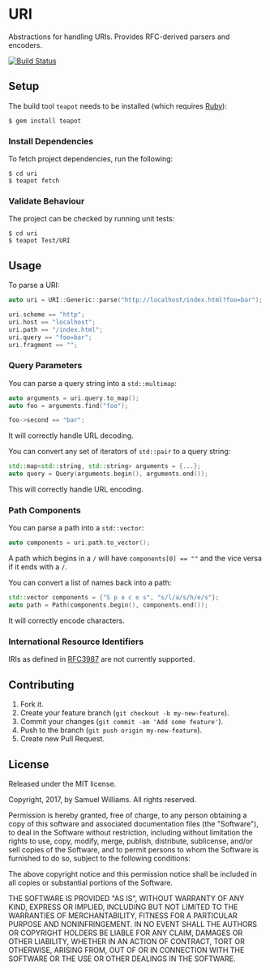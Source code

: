 # URI

Abstractions for handling URIs. Provides RFC-derived parsers and encoders.

[![Build Status](https://travis-ci.org/kurocha/uri.svg?branch=master)](https://travis-ci.org/kurocha/uri)

## Setup

The build tool `teapot` needs to be installed (which requires [Ruby][2]):

	$ gem install teapot

[2]: http://www.ruby-lang.org/en/downloads/

### Install Dependencies

To fetch project dependencies, run the following:

	$ cd uri
	$ teapot fetch

### Validate Behaviour

The project can be checked by running unit tests:

	$ cd uri
	$ teapot Test/URI

## Usage

To parse a URI:

```c++
auto uri = URI::Generic::parse("http://localhost/index.html?foo=bar");

uri.scheme == "http";
uri.host == "localhost";
uri.path == "/index.html";
uri.query == "foo=bar";
uri.fragment == "";
```

### Query Parameters

You can parse a query string into a `std::multimap`:

```c++
auto arguments = uri.query.to_map();
auto foo = arguments.find("foo");

foo->second == "bar";
```

It will correctly handle URL decoding.

You can convert any set of iterators of `std::pair` to a query string:

```c++
std::map<std::string, std::string> arguments = {...};
auto query = Query(arguments.begin(), arguments.end());
```

This will correctly handle URL encoding.

### Path Components

You can parse a path into a `std::vector`:

```c++
auto components = uri.path.to_vector();
```

A path which begins in a `/` will have `components[0] == ""` and the vice versa if it ends with a `/`.

You can convert a list of names back into a path:

```c++
std::vector components = {"S p a c e s", "s/l/a/s/h/e/s"};
auto path = Path(components.begin(), components.end());
```

It will correctly encode characters.

### International Resource Identifiers

IRIs as defined in [RFC3987](rfc) are not currently supported.

[rfc3987]: https://www.ietf.org/rfc/rfc3987.txt

## Contributing

1. Fork it.
2. Create your feature branch (`git checkout -b my-new-feature`).
3. Commit your changes (`git commit -am 'Add some feature'`).
4. Push to the branch (`git push origin my-new-feature`).
5. Create new Pull Request.

## License

Released under the MIT license.

Copyright, 2017, by Samuel Williams. All rights reserved.

Permission is hereby granted, free of charge, to any person obtaining a copy
of this software and associated documentation files (the "Software"), to deal
in the Software without restriction, including without limitation the rights
to use, copy, modify, merge, publish, distribute, sublicense, and/or sell
copies of the Software, and to permit persons to whom the Software is
furnished to do so, subject to the following conditions:

The above copyright notice and this permission notice shall be included in
all copies or substantial portions of the Software.

THE SOFTWARE IS PROVIDED "AS IS", WITHOUT WARRANTY OF ANY KIND, EXPRESS OR
IMPLIED, INCLUDING BUT NOT LIMITED TO THE WARRANTIES OF MERCHANTABILITY,
FITNESS FOR A PARTICULAR PURPOSE AND NONINFRINGEMENT. IN NO EVENT SHALL THE
AUTHORS OR COPYRIGHT HOLDERS BE LIABLE FOR ANY CLAIM, DAMAGES OR OTHER
LIABILITY, WHETHER IN AN ACTION OF CONTRACT, TORT OR OTHERWISE, ARISING FROM,
OUT OF OR IN CONNECTION WITH THE SOFTWARE OR THE USE OR OTHER DEALINGS IN
THE SOFTWARE.
